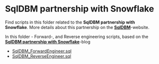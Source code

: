 # SqlDBM partnership with Snowflake

Find scripts in this folder related to the **SqlDBM partnership with Snowflake**. More details about this partnership on the **[SqlDBM](http://blog.sqldbm.com/sqldbm-is-a-data-modeling-tool-for-snowflake/)**-website.

In this folder - Forward-, and Reverse engineering scripts, based on the **[SqlDBM partnership with Snowflake]( https://daanalytics.nl/sqldbm-partnership-with-snowflake/)**-blog

  * [SqlDBM_ForwardEngineer.sql](https://github.com/daanalytics/snowflake/blob/master/third-partying/SqlDBM/SqlDBM_ForwardEngineer.sql)
  * [SqlDBM_ReverseEngineer.sql](https://github.com/daanalytics/snowflake/blob/master/third-partying/SqlDBM/SqlDBM_ReverseEngineer.sql)
